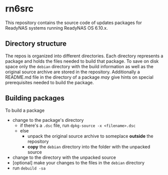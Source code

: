 # rn6src

This repository contains the source code of updates packages for ReadyNAS 
systems running ReadyNAS OS 6.10.x.

## Directory structure

The repos is organized into different directories. Each directory represents
a package and holds the files needed to build that package.
To save on disk space only the `debian` directory with the build information
as well as the original source archive are stored in the repository.
Additionally a README.md file in the directory of a package _may_ give hints
on special prerequisites needed to build the package.

## Building packages

To build a package 

* change to the package's directory
  * if there's a `.dsc` file, run `dpkg-source -x <filename>.dsc`
  * else
    * unpack the original source archive to someplace **outside** the repository
    * **copy** the `debian` directory into the folder with the unpacked source
* change to the directory with the unpacked source
* [optional] make your changes to the files in the `debian` directory
* run `debuild -sa`
